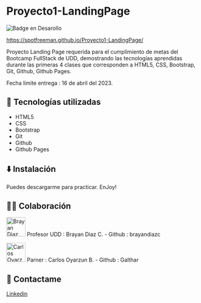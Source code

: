 # Proyecto1-LandingPage
![Badge en Desarollo](https://img.shields.io/badge/STATUS-Aprobado-green)

<a href="https://spotfreeman.github.io/Proyecto1-LandingPage/">https://spotfreeman.github.io/Proyecto1-LandingPage/</a>


Proyecto Landing Page requerida para el cumplimiento de metas del Bootcamp FullStack de UDD, demostrando las tecnologías aprendidas durante las primeras 4 clases que corresponden a HTML5, CSS, Bootstrap, Git, Github, Github Pages.

Fecha límite entrega : 16 de abril del 2023.

## :hammer: Tecnologías utilizadas

- HTML5
- CSS
- Bootstrap
- Git
- Github
- Github Pages

## :arrow_down: Instalación

Puedes descargarme para practicar. 
EnJoy!

## :man_technologist: Colaboración
<a href="https://github.com/brayandiazc"><img src="https://avatars.githubusercontent.com/u/7065934?v=4" alt="Brayan Diaz C." width="50" height="50"></a> 
Profesor UDD : Brayan Diaz C. - Github : brayandiazc

<a href="https://github.com/Galthar"><img src="https://avatars.githubusercontent.com/u/103672208?v=4" alt="Carlos Oyarzun B." width="50" height="50"></a>
Parner : Carlos Oyarzun B. - Github : Galthar

## :e-mail: Contactame

<a href="https://www.linkedin.com/in/ra%C3%BAl-oyarz%C3%BAn-becerra-6430b171/"> Linkedin </a>

